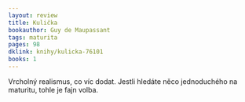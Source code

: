 ```yaml
---
layout: review
title: Kulička
bookauthor: Guy de Maupassant
tags: maturita 
pages: 98
dklink: knihy/kulicka-76101
books: 1
---
```


Vrcholný realismus, co víc dodat. Jestli hledáte něco jednoduchého na maturitu, tohle je fajn volba.